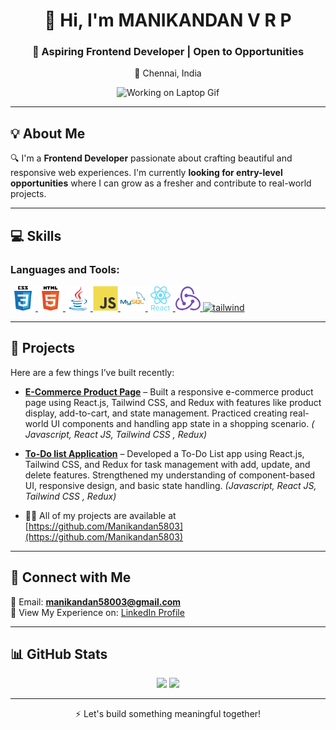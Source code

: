 <h1 align="center">👋 Hi, I'm MANIKANDAN V R P </h1>
<h3 align="center">🚀 Aspiring Frontend Developer | Open to Opportunities</h3>
<p align="center">
   📍 Chennai, India
</p>

<p align="center">
  <img src="https://media.giphy.com/media/qgQUggAC3Pfv687qPC/giphy.gif" width="300" alt="Working on Laptop Gif">
</p>

---

## 💡 About Me

🔍 I'm a **Frontend Developer** passionate about crafting beautiful and responsive web experiences.
 I'm currently **looking for entry-level opportunities** where I can grow as a fresher and contribute to real-world projects.

---

## 💻 Skills

<h3 align="left">Languages and Tools:</h3>
<p align="left"> <a href="https://www.w3schools.com/css/" target="_blank" rel="noreferrer"> <img src="https://raw.githubusercontent.com/devicons/devicon/master/icons/css3/css3-original-wordmark.svg" alt="css3" width="40" height="40"/> </a> <a href="https://www.w3.org/html/" target="_blank" rel="noreferrer"> <img src="https://raw.githubusercontent.com/devicons/devicon/master/icons/html5/html5-original-wordmark.svg" alt="html5" width="40" height="40"/> </a> <a href="https://www.java.com" target="_blank" rel="noreferrer"> <img src="https://raw.githubusercontent.com/devicons/devicon/master/icons/java/java-original.svg" alt="java" width="40" height="40"/> </a> <a href="https://developer.mozilla.org/en-US/docs/Web/JavaScript" target="_blank" rel="noreferrer"> <img src="https://raw.githubusercontent.com/devicons/devicon/master/icons/javascript/javascript-original.svg" alt="javascript" width="40" height="40"/> </a> <a href="https://www.mysql.com/" target="_blank" rel="noreferrer"> <img src="https://raw.githubusercontent.com/devicons/devicon/master/icons/mysql/mysql-original-wordmark.svg" alt="mysql" width="40" height="40"/> </a> <a href="https://reactjs.org/" target="_blank" rel="noreferrer"> <img src="https://raw.githubusercontent.com/devicons/devicon/master/icons/react/react-original-wordmark.svg" alt="react" width="40" height="40"/> </a> <a href="https://redux.js.org" target="_blank" rel="noreferrer"> <img src="https://raw.githubusercontent.com/devicons/devicon/master/icons/redux/redux-original.svg" alt="redux" width="40" height="40"/> </a> <a href="https://tailwindcss.com/" target="_blank" rel="noreferrer"> <img src="https://www.vectorlogo.zone/logos/tailwindcss/tailwindcss-icon.svg" alt="tailwind" width="40" height="40"/> </a> </p>

---

## 📁 Projects

Here are a few things I’ve built recently:

- **[E-Commerce Product Page](#)** – Built a responsive e-commerce product page using React.js, Tailwind CSS, and Redux with features like product display, add-to-cart, and state management.
Practiced creating real-world UI components and handling app state in a shopping scenario. *( Javascript, React JS, Tailwind CSS , Redux)*
- **[To-Do list Application](#)** – Developed a To-Do List app using React.js, Tailwind CSS, and Redux for task management with add, update, and delete features.
Strengthened my understanding of component-based UI, responsive design, and basic state handling. *(Javascript, React JS, Tailwind CSS , Redux)*

- 👨‍💻 All of my projects are available at [https://github.com/Manikandan5803](https://github.com/Manikandan5803)

---

## 🔗 Connect with Me

📧 Email: **manikandan58003@gmail.com**  
📄 View My Experience on: [LinkedIn Profile](https://www.linkedin.com/in/manikandan-v-r-p-822b8526b/)

---

## 📊 GitHub Stats

<p align="center">
 <img src="https://github-readme-stats.vercel.app/api?username=Manikandan5803&show_icons=true&theme=tokyonight" width="48%" />
  <img src="https://github-readme-stats.vercel.app/api/top-langs/?username=Manikandan5803&layout=compact&theme=tokyonight" width="48%" />
</p>

---

<p align="center">
  ⚡ Let's build something meaningful together!
</p>
